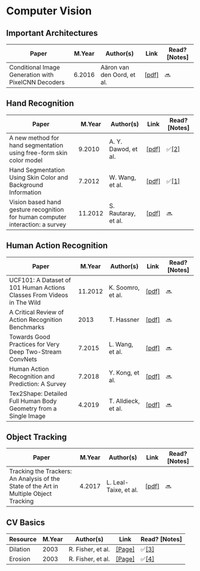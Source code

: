 # Computer Vision

## Important Architectures
Paper | M.Year | Author(s) | Link | Read? [Notes]
--- | --- | --- | --- | ---
Conditional Image Generation with PixelCNN Decoders | 6.2016 | Aäron van den Oord, et al. | [[pdf]](https://arxiv.org/pdf/1606.05328.pdf) | 🔜

## Hand Recognition
Paper | M.Year | Author(s) | Link | Read? [Notes]
--- | --- | --- | --- | ---
A new method for hand segmentation using free-form skin color model | 9.2010 | A. Y. Dawod, et al. | [[pdf]](https://ieeexplore-ieee-org.ezp.lib.rochester.edu/stamp/stamp.jsp?tp=&arnumber=5579466) | ✅[[2]](https://github.com/Benned-H/Reading_List/blob/master/Notes/Hand_Recognition.ipynb)
Hand Segmentation Using Skin Color and Background Information | 7.2012 | W. Wang, et al. | [[pdf]](https://ieeexplore.ieee.org/stamp/stamp.jsp?tp=&arnumber=6359584) | ✅[[1]](https://github.com/Benned-H/Reading_List/blob/master/Notes/Hand_Recognition.ipynb)
Vision based hand gesture recognition for human computer interaction: a survey | 11.2012 | S. Rautaray, et al. | [[pdf]](https://search-proquest-com.ezp.lib.rochester.edu/docview/1642137354?pq-origsite=summon) | 🔜


## Human Action Recognition
Paper | M.Year | Author(s) | Link | Read? [Notes]
--- | --- | --- | --- | ---
UCF101: A Dataset of 101 Human Actions Classes From Videos in The Wild | 11.2012 | K. Soomro, et al. | [[pdf]](https://www.crcv.ucf.edu/papers/UCF101_CRCV-TR-12-01.pdf) | 🔜
A Critical Review of Action Recognition Benchmarks | 2013 | T. Hassner | [[pdf]](https://www.cv-foundation.org/openaccess/content_cvpr_workshops_2013/W01/papers/Hassner_A_Critical_Review_2013_CVPR_paper.pdf) | 🔜
Towards Good Practices for Very Deep Two-Stream ConvNets | 7.2015 | L. Wang, et al. | [[pdf]](https://arxiv.org/pdf/1507.02159v1.pdf) | 🔜
Human Action Recognition and Prediction: A Survey | 7.2018 | Y. Kong, et al. | [[pdf]](https://arxiv.org/pdf/1806.11230.pdf) | 🔜
Tex2Shape: Detailed Full Human Body Geometry from a Single Image | 4.2019 | T. Alldieck, et al. | [[pdf]](https://arxiv.org/pdf/1904.08645.pdf) | 🔜

## Object Tracking
Paper | M.Year | Author(s) | Link | Read? [Notes]
--- | --- | --- | --- | ---
Tracking the Trackers: An Analysis of the State of the Art in Multiple Object Tracking | 4.2017 | L. Leal-Taixe, et al. | [[pdf]](https://arxiv.org/pdf/1704.02781.pdf) | 🔜

## CV Basics
Resource | M.Year | Author(s) | Link | Read? [Notes]
--- | --- | --- | --- | ---
Dilation | 2003 | R. Fisher, et al. | [[Page]](https://homepages.inf.ed.ac.uk/rbf/HIPR2/dilate.htm) | ✅[[3]](https://github.com/Benned-H/Reading_List/blob/master/Notes/Hand_Recognition.ipynb)
Erosion | 2003 | R. Fisher, et al. | [[Page]](https://homepages.inf.ed.ac.uk/rbf/HIPR2/erode.htm) | ✅[[4]](https://github.com/Benned-H/Reading_List/blob/master/Notes/Hand_Recognition.ipynb)
